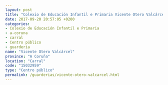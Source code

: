 ```yaml
---
layout: post
title: "Colexio de Educación Infantil e Primaria Vicente Otero Valcárcel"
date: 2017-09-20 20:57:05 +0200
categories:
- Colexio de Educación Infantil e Primaria
- a-coruna
- carral
- Centro público
- guarderia
name: "Vicente Otero Valcárcel"
province: "A Coruña"
location: "Carral"
code: "15032959"
type: "Centro público"
permalink: /guarderias/vicente-otero-valcarcel.html
---
```

